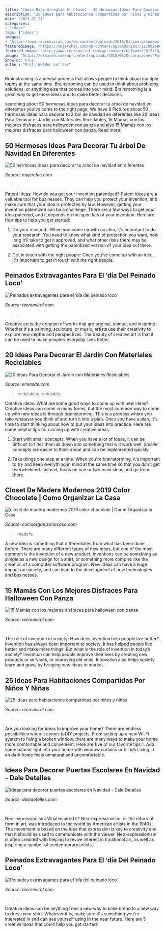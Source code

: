 ```yaml
---
title: "Ideas Para Arreglar El Closet - 50 Hermosas Ideas Para Decorar Tu árbol De Navidad En Diferentes"
description: "25 ideas para habitaciones compartidas por niños y niñas"
date: "2023-07-21"
categories:
- "ideas"
tags: ["ideas"]
images:
- "https://www.recreoviral.com/wp-content/uploads/2016/03/Los-peinados-más-extravagantes-del-día-del-peinado-loco-14.jpg"
featuredImage: "https://mujerchic.com/wp-content/uploads/2017/11/9b2b9de7075db328e86196e609d0a857.jpg"
featured_image: "http://www.recreoviral.com/wp-content/uploads/2015/10/Creativas-habitaciones-compartidas-por-niños-y-niñas-3.jpg"
image: "https://elmasde.com/wp-content/uploads/2015/05/Decoraciones-Para-el-Jardin-con-Materiales-Reciclable-17.jpg"
ShowToc: true
author: "Prof. Weldon Leffler"
---
```



Brainstroming is a mental process that allows people to think about multiple topics at the same time. Brainstroming can be used to think about problems, solutions, or anything else that comes into your mind. Brainstroming is a great way to get more ideas and to make better decisions.

	

		
searching about 50 hermosas ideas para decorar tu árbol de navidad en diferentes you've came to the right page. We have 8 Pictures about 50 hermosas ideas para decorar tu árbol de navidad en diferentes like 20 Ideas Para Decorar el Jardin con Materiales Reciclables, 15 Mamás con los mejores disfraces para halloween con panza and also 15 Mamás con los mejores disfraces para halloween con panza. Read more:
		
    
## 50 Hermosas Ideas Para Decorar Tu árbol De Navidad En Diferentes

<img loading=lazy src="https://mujerchic.com/wp-content/uploads/2017/11/9b2b9de7075db328e86196e609d0a857.jpg" onerror="this.onerror=null;this.src='https://tse4.mm.bing.net/th?id=OIP.SG_oQq3X74GUJXn-NL1KWAHaJ4&amp;pid=15.1';" alt="50 hermosas ideas para decorar tu árbol de navidad en diferentes">

_Source: mujerchic.com_

>. 

	

Patent Ideas: How do you get your invention patentized?
Patent ideas are a valuable tool for businesses. They can help you protect your invention, and make sure that your idea is protected by law. However, getting your invention patentized can be a challenge. There are a few ways to get your idea patented, and it depends on the specifics of your invention. Here are four tips to help you get started: 
1. Do your research: When you come up with an idea, it's important to do your research. You need to know what kind of protection you want, how long it'll take to get it approved, and what other risks there may be associated with getting the patentized version of your idea out there. 

2. Get in touch with the right people: Once you've come up with an idea, it's important to get in touch with the right people.

    
## Peinados Extravagantes Para El ‘día Del Peinado Loco’

<img loading=lazy src="https://www.recreoviral.com/wp-content/uploads/2016/03/Los-peinados-más-extravagantes-del-día-del-peinado-loco-1.jpg" onerror="this.onerror=null;this.src='https://tse1.mm.bing.net/th?id=OIP.n2HddM7mfBlktzI9nWmSTwHaI4&amp;pid=15.1';" alt="Peinados extravagantes para el ‘día del peinado loco’">

_Source: recreoviral.com_

>. 

	

Creative art is the creation of works that are original, unique, and inspiring. Whether it's a painting, sculpture, or music, artists use their creativity to explore new depths and perspectives. The beauty of creative art is that it can be used to make people’s everyday lives better.

    
## 20 Ideas Para Decorar El Jardin Con Materiales Reciclables

<img loading=lazy src="https://elmasde.com/wp-content/uploads/2015/05/Decoraciones-Para-el-Jardin-con-Materiales-Reciclable-17.jpg" onerror="this.onerror=null;this.src='https://tse2.mm.bing.net/th?id=OIP.4gzqwOylHAm53i0SNVzsugHaE_&amp;pid=15.1';" alt="20 Ideas Para Decorar el Jardin con Materiales Reciclables">

_Source: elmasde.com_

>reciclables reciclable. 

	

Creative ideas: What are some good ways to come up with new ideas?
Creative ideas can come in many forms, but the most common way to come up with new ideas is through brainstorming. This is a process where you take whatever you think of and turn it into a plan. Once you have a plan, it's time to start thinking about how to put your ideas into practice. Here are some helpful tips for coming up with creative ideas:
1) Start with small concepts. When you have a lot of Ideas, it can be difficult to filter them all down into something that will work well. Smaller concepts are easier to think about and can be implemented quickly.

2) Take things one step at a time. When you're brainstorming, it's important to try and keep everything in mind at the same time so that you don't get overwhelmed. Instead, focus on one or two main ideas and go from there.

    
## Closet De Madera Modernos 2019 Color Chocolate | Como Organizar La Casa

<img loading=lazy src="https://comoorganizarlacasa.com/wp-content/uploads/2019/09/closet-de-madera-modernos-2019-color-chocolate.jpg" onerror="this.onerror=null;this.src='https://tse3.mm.bing.net/th?id=OIP.Crdx2cDQp53xQioeub328AHaLf&amp;pid=15.1';" alt="closet de madera modernos 2019 color chocolate | Como Organizar la Casa">

_Source: comoorganizarlacasa.com_

>madera. 

	

A new idea is something that differentiates from what has been done before. There are many different types of new ideas, but one of the most common is the invention of a new product. Inventions can be something as simple as a new design for a shirt, or something more complex like the creation of a computer software program. New ideas can have a huge impact on society, and can lead to the development of new technologies and businesses.

    
## 15 Mamás Con Los Mejores Disfraces Para Halloween Con Panza

<img loading=lazy src="https://www.recreoviral.com/wp-content/uploads/2017/10/Embarazo-disfraz-halloween-recreoviral-1.jpg" onerror="this.onerror=null;this.src='https://tse4.mm.bing.net/th?id=OIP.JLg_nvJi3Nv7hxy6MVGZ5wHaJ4&amp;pid=15.1';" alt="15 Mamás con los mejores disfraces para halloween con panza">

_Source: recreoviral.com_

>. 

	

The role of invention in society: How does invention help people live better?
Invention has always been important to society. It has helped people live better and make more things. But what is the role of invention in today’s society? Invention can help people improve their lives by creating new products or services, or improving old ones. Innovation also helps society learn and grow, by bringing new ideas to market.

    
## 25 Ideas Para Habitaciones Compartidas Por Niños Y Niñas

<img loading=lazy src="http://www.recreoviral.com/wp-content/uploads/2015/10/Creativas-habitaciones-compartidas-por-niños-y-niñas-3.jpg" onerror="this.onerror=null;this.src='https://tse3.mm.bing.net/th?id=OIP.S-Xuq1SMiul5__WDphlhFgHaKg&amp;pid=15.1';" alt="25 ideas para habitaciones compartidas por niños y niñas">

_Source: recreoviral.com_

>. 

	

Are you looking for ideas to improve your home? There are endless possibilities when it comes toDIY projects. From setting up a new Wi-Fi system to fixing a broken window, there are many ways to make your home more comfortable and convenient. Here are five of our favorite tips:1. Add some natural light into your home with window curtains or blinds.Living in an dark home feels unnatural and uncomfortable.

    
## Ideas Para Decorar Puertas Escolares En Navidad - Dale Detalles

<img loading=lazy src="https://i2.wp.com/www.daledetalles.com/wp-content/uploads/2017/10/Idea-para-decorar-puertas-escolares-en-Navidad2.jpg?resize=550%2C807" onerror="this.onerror=null;this.src='https://tse3.mm.bing.net/th?id=OIP.H5NqQZuh9PdbNTkctRNqVQHaK3&amp;pid=15.1';" alt="Ideas para decorar puertas escolares en Navidad - Dale Detalles">

_Source: daledetalles.com_

>. 

	

Neo-expressionism: Whatinspired it?
Neo-expressionism, or the return of form in art, was introduced to the world by American artists in the 1940s. The movement is based on the idea that expression is key to creativity and that it should be used to communicate with the viewer. Neo-expressionism is often credited with helping to revive interest in traditional art, as well as inspiring a number of contemporary artists.

    
## Peinados Extravagantes Para El ‘día Del Peinado Loco’

<img loading=lazy src="https://www.recreoviral.com/wp-content/uploads/2016/03/Los-peinados-más-extravagantes-del-día-del-peinado-loco-14.jpg" onerror="this.onerror=null;this.src='https://tse4.mm.bing.net/th?id=OIP.yPGKhQ5ECTgxH3T-crqhDgHaJ3&amp;pid=15.1';" alt="Peinados extravagantes para el ‘día del peinado loco’">

_Source: recreoviral.com_

>. 

	

Creative ideas can be anything from a new way to bake bread to a new way to dress your shirt. Whatever it is, make sure it's something you're interested in and can see yourself using in the near future. Here are 5 creative ideas that could help you get started: 

